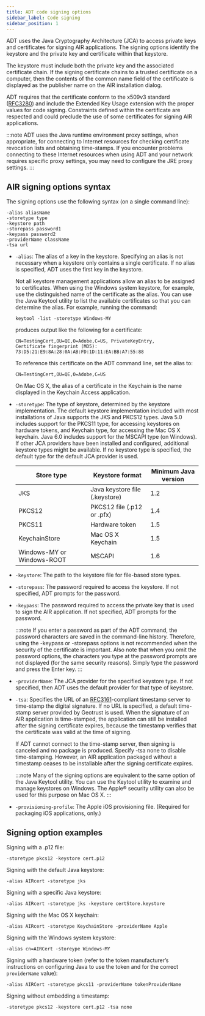 ```yaml
---
title: ADT code signing options
sidebar_label: Code signing
sidebar_position: 1
---
```


ADT uses the Java Cryptography Architecture (JCA) to access private keys and certificates for signing AIR applications. The signing options identify the keystore and the private key and certificate within that keystore.

The keystore must include both the private key and the associated certificate chain. If the signing certificate chains to a trusted certificate on a computer, then the contents of the common name field of the certificate is displayed as the publisher name on the AIR installation dialog.

ADT requires that the certificate conform to the x509v3 standard ([RFC3280](http://tools.ietf.org/html/rfc3280)) and include the Extended Key Usage extension with the proper values for code signing. Constraints defined within the certificate are respected and could preclude the use of some certificates for signing AIR applications.

:::note
ADT uses the Java runtime environment proxy settings, when appropriate, for connecting to Internet resources for checking certificate revocation lists and obtaining time-stamps. If you encounter problems connecting to these Internet resources when using ADT and your network requires specific proxy settings, you may need to configure the JRE proxy settings.
:::

## AIR signing options syntax

The signing options use the following syntax (on a single command line):

```
-alias aliasName
-storetype type
-keystore path
-storepass password1
-keypass password2
-providerName className
-tsa url
```

- `-alias`: The alias of a key in the keystore. Specifying an alias is not necessary when a keystore only contains a single certificate. If no alias is specified, ADT uses the first key in the keystore.

  Not all keystore management applications allow an alias to be assigned to certificates. When using the Windows system keystore, for example, use the distinguished name of the certificate as the alias. You can use the Java Keytool utility to list the available certificates so that you can determine the alias. For example, running the command:

  ```
  keytool -list -storetype Windows-MY
  ```

  produces output like the following for a certificate:

  ```
  CN=TestingCert,OU=QE,O=Adobe,C=US, PrivateKeyEntry,
  Certificate fingerprint (MD5): 73:D5:21:E9:8A:28:0A:AB:FD:1D:11:EA:BB:A7:55:88
  ```

  To reference this certificate on the ADT command line, set the alias to:

  ```
  CN=TestingCert,OU=QE,O=Adobe,C=US
  ```

  On Mac OS X, the alias of a certificate in the Keychain is the name displayed in the Keychain Access application.

- `-storetype`: The type of keystore, determined by the keystore implementation. The default keystore implementation included with most installations of Java supports the JKS and PKCS12 types. Java 5.0 includes support for the PKCS11 type, for accessing keystores on hardware tokens, and Keychain type, for accessing the Mac OS X keychain. Java 6.0 includes support for the MSCAPI type (on Windows). If other JCA providers have been installed and configured, additional keystore types might be available. If no keystore type is specified, the default type for the default JCA provider is used.

  | Store type                 | Keystore format                | Minimum Java version |
  | -------------------------- | ------------------------------ | -------------------- |
  | JKS                        | Java keystore file (.keystore) | 1.2                  |
  | PKCS12                     | PKCS12 file (.p12 or .pfx)     | 1.4                  |
  | PKCS11                     | Hardware token                 | 1.5                  |
  | KeychainStore              | Mac OS X Keychain              | 1.5                  |
  | Windows-MY or Windows-ROOT | MSCAPI                         | 1.6                  |

- `-keystore`: The path to the keystore file for file-based store types.

- `-storepass`: The password required to access the keystore. If not specified, ADT prompts for the password.

- `-keypass`: The password required to access the private key that is used to sign the AIR application. If not specified, ADT prompts for the password.

  :::note
  If you enter a password as part of the ADT command, the password characters are saved in the command-line history. Therefore, using the -keypass or -storepass options is not recommended when the security of the certificate is important. Also note that when you omit the password options, the characters you type at the password prompts are not displayed (for the same security reasons). Simply type the password and press the Enter key.
  :::

- `-providerName`: The JCA provider for the specified keystore type. If not specified, then ADT uses the default provider for that type of keystore.

- `-tsa`: Specifies the URL of an [RFC3161](http://www.ietf.org/rfc/rfc3161.txt)-compliant timestamp server to time-stamp the digital signature. If no URL is specified, a default time-stamp server provided by Geotrust is used. When the signature of an AIR application is time-stamped, the application can still be installed after the signing certificate expires, because the timestamp verifies that the certificate was valid at the time of signing.

  If ADT cannot connect to the time-stamp server, then signing is canceled and no package is produced. Specify -tsa none to disable time-stamping. However, an AIR application packaged without a timestamp ceases to be installable after the signing certificate expires.

  :::note
  Many of the signing options are equivalent to the same option of the Java Keytool utility. You can use the Keytool utility to examine and manage keystores on Windows. The Apple® security utility can also be used for this purpose on Mac OS X.
  :::

- `-provisioning-profile`: The Apple iOS provisioning file. (Required for packaging iOS applications, only.)

## Signing option examples

Signing with a .p12 file:

```
-storetype pkcs12 -keystore cert.p12
```

Signing with the default Java keystore:

```
-alias AIRcert -storetype jks
```

Signing with a specific Java keystore:

```
-alias AIRcert -storetype jks -keystore certStore.keystore
```

Signing with the Mac OS X keychain:

```
-alias AIRcert -storetype KeychainStore -providerName Apple
```

Signing with the Windows system keystore:

```
-alias cn=AIRCert -storeype Windows-MY
```

Signing with a hardware token (refer to the token manufacturer’s instructions on configuring Java to use the token and for the correct `providerName` value):

```
-alias AIRCert -storetype pkcs11 -providerName tokenProviderName
```

Signing without embedding a timestamp:

```
-storetype pkcs12 -keystore cert.p12 -tsa none
```
